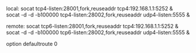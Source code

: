 local:
socat tcp4-listen:28001,fork,reuseaddr tcp4:192.168.1.1:5252 &  
socat -d -d -b100000 tcp4-listen:28002,fork,reuseaddr udp4-listen:5555 &


remote:
socat tcp6-listen:28001,fork,reuseaddr tcp4:192.168.1.1:5252 &  
socat -d -d -b100000 tcp6-listen:28002,fork,reuseaddr udp4-listen:5555 &


option defaultroute 0
